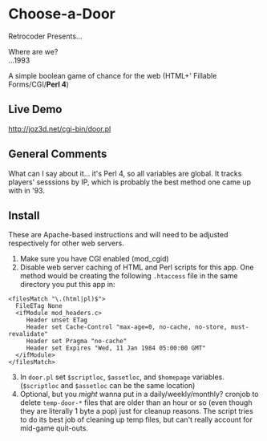 # Choose-a-Door

Retrocoder Presents...

Where are we?<br>
...1993

A simple boolean game of chance for the web (HTML+' Fillable Forms/CGI/<b>Perl 4</b>)

## Live Demo

http://joz3d.net/cgi-bin/door.pl

## General Comments

What can I say about it... it's Perl 4, so all variables are global.  It tracks players' sesssions by IP, which is probably the best method one came up with in '93.

## Install
These are Apache-based instructions and will need to be adjusted respectively for other web servers.
1. Make sure you have CGI enabled (mod_cgid)
2. Disable web server caching of HTML and Perl scripts for this app.  One method would be creating the following `.htaccess` file in the same directory you put this app in:
```
<filesMatch "\.(html|pl)$">
  FileETag None
  <ifModule mod_headers.c>
     Header unset ETag
     Header set Cache-Control "max-age=0, no-cache, no-store, must-revalidate"
     Header set Pragma "no-cache"
     Header set Expires "Wed, 11 Jan 1984 05:00:00 GMT"
  </ifModule>
</filesMatch>
```
3. In `door.pl` set `$scriptloc`, `$assetloc`, and `$homepage` variables.  (`$scriptloc` and `$assetloc` can be the same location)
4. Optional, but you _might_ wanna put in a daily/weekly/monthly? cronjob to delete `temp-door-*` files that are older than an hour or so (even though they are literally 1 byte a pop) just for cleanup reasons.  The script tries to do its best job of cleaning up temp files, but can't really account for mid-game quit-outs.
